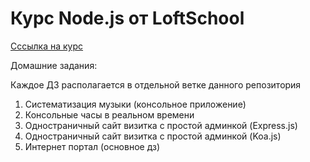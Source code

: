 # Курс Node.js от LoftSchool

[Сссылка на курс](https://loftschool.com/course/nodejs)

Домашние задания:

Каждое ДЗ располагается в отдельной ветке данного репозитория

1. Систематизация музыки (консольное приложение)
2. Консольные часы в реальном времени
3. Одностраничный сайт визитка с простой админкой (Express.js)
4. Одностраничный сайт визитка с простой админкой (Koa.js)
5. Интернет портал (основное дз)
